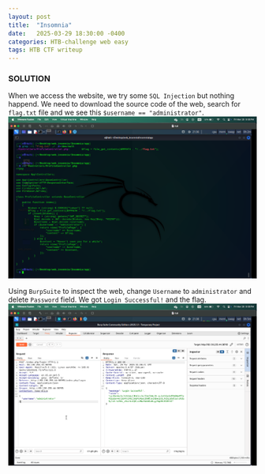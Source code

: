 ```yaml
---
layout: post
title:  "Insomnia"
date:   2025-03-29 18:30:00 -0400
categories: HTB-challenge web easy
tags: HTB CTF writeup
---
```


### SOLUTION
When we access the website, we try some `SQL Injection` but nothing happend. We need to download the source code of the web, search for `flag.txt` file and we see this `$username == "administrator"`.
![](assets/img/htb/insomnia/1.png)

Using `BurpSuite` to inspect the web, change `Username` to `administrator` and delete `Password` field. We got `Login Successful!` and the flag.
![](assets/img/htb/insomnia/2.png)
